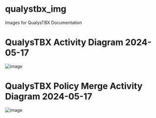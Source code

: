 # qualystbx_img
Images for QualysTBX Documentation

# QualysTBX Activity Diagram 2024-05-17

![image](https://github.com/dg-cafe/qualystbx_img/assets/82658653/72bc4bad-f21e-4e2b-9f73-923ca4212cc2)

# QualysTBX Policy Merge Activity Diagram 2024-05-17

![image](https://github.com/dg-cafe/qualystbx_img/assets/82658653/da783563-9b3c-49dc-bf04-c66f89a27e35)
